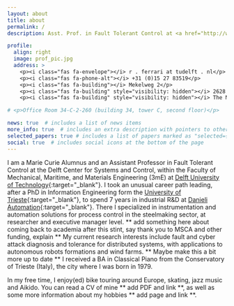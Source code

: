 ```yaml
---
layout: about
title: about
permalink: /
description: Asst. Prof. in Fault Tolerant Control at <a href="http://www.dcsc.tudelft.nl" >Delft Center for Systems and Control</a>, Delft University of Technology 

profile:
  align: right
  image: prof_pic.jpg
  address: >
    <p><i class="fas fa-envelope"></i> r . ferrari at tudelft . nl</p>
    <p><i class="fas fa-phone-alt"></i> +31 (0)15 27 83519</p>
    <p><i class="fas fa-building"></i> Mekelweg 2</p>
    <p><i class="fas fa-building" style="visibility: hidden"></i> 2628 CD, Delft</p>
    <p><i class="fas fa-building" style="visibility: hidden"></i> The Netherlands</p>

# <p>Office Room 34-C-2-260 (building 34, tower C, second floor)</p>

news: true  # includes a list of news items
more_info: true  # includes an extra description with pointers to other detailed pages, CV, etc.
selected_papers: true # includes a list of papers marked as "selected={true}"
social: true  # includes social icons at the bottom of the page
---
```


I am a Marie Curie Alumnus and an Assistant Professor in Fault Tolerant Control at the Delft Center for Systems and Control, within the Faculty of Mechanical, Maritime, and Materials Engineering (3mE) at [Delft University of Technology](http://www.tudelft.nl/en){:target="\_blank"}. I took an unusual career path leading, after a PhD in Information Engineering form the [University of Trieste](http://www.units.it/en){:target="\_blank"}, to spend 7 years in industrial R&D at [Danieli Automation](https://www.dca.it/en){:target="\_blank"}. There I specialized in instrumentation and automation solutions for process control in the steelmaking sector, at researcher and executive manager level. 
** add something here about coming back to academia after this stint, say thank you to MSCA and other funding, explain **
My current research interests include fault and cyber attack diagnosis and tolerance for distributed systems, with applications to autonomous robots formations and wind farms.
** Maybe make this a bit more up to date **
I received a BA in Classical Piano from the Conservatory of Trieste (Italy), the city where I was born in 1979.

In my free time, I enjoy(ed) bike touring around Europe, skating, jazz music and Aikido. You can read a CV of mine ** add PDF and link **, as well as some more information about my hobbies ** add page and link **.


<!-- Write your biography here. Tell the world about yourself. Link to your favorite [subreddit](http://reddit.com){:target="\_blank"}. You can put a picture in, too. The code is already in, just name your picture `prof_pic.jpg` and put it in the `img/` folder.

Put your address / P.O. box / other info right below your picture. You can also disable any these elements by editing `profile` property of the YAML header of your `_pages/about.md`. Edit `_bibliography/papers.bib` and Jekyll will render your [publications page](/al-folio/publications/) automatically.

Link to your social media connections, too. This theme is set up to use [Font Awesome icons](http://fortawesome.github.io/Font-Awesome/){:target="\_blank"} and [Academicons](https://jpswalsh.github.io/academicons/){:target="\_blank"}, like the ones below. Add your Facebook, Twitter, LinkedIn, Google Scholar, or just disable all of them. -->


